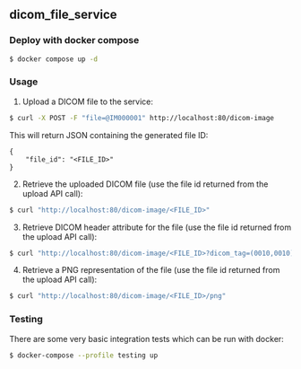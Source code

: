 ## dicom_file_service

### Deploy with docker compose

```bash
$ docker compose up -d
```

### Usage

1. Upload a DICOM file to the service:

```bash
$ curl -X POST -F "file=@IM000001" http://localhost:80/dicom-image
```

This will return JSON containing the generated file ID:

```
{
    "file_id": "<FILE_ID>"
}
```

2. Retrieve the uploaded DICOM file (use the file id returned from the upload API call):

```bash
$ curl "http://localhost:80/dicom-image/<FILE_ID>"
```

3. Retrieve DICOM header attribute for the file (use the file id returned from the upload API call):

```bash
$ curl "http://localhost:80/dicom-image/<FILE_ID>?dicom_tag=(0010,0010)"
```

4. Retrieve a PNG representation of the file (use the file id returned from the upload API call):

```bash
$ curl "http://localhost:80/dicom-image/<FILE_ID>/png"
```

### Testing

There are some very basic integration tests which can be run with docker:

```bash
$ docker-compose --profile testing up
```